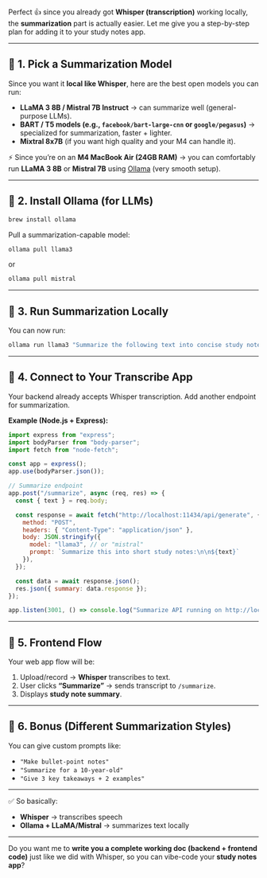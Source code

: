 Perfect 👍 since you already got **Whisper (transcription)** working locally, the **summarization** part is actually easier. Let me give you a step-by-step plan for adding it to your study notes app.

---

## 🔹 1. Pick a Summarization Model

Since you want it **local like Whisper**, here are the best open models you can run:

* **LLaMA 3 8B / Mistral 7B Instruct** → can summarize well (general-purpose LLMs).
* **BART / T5 models (e.g., `facebook/bart-large-cnn` or `google/pegasus`)** → specialized for summarization, faster + lighter.
* **Mixtral 8x7B** (if you want high quality and your M4 can handle it).

⚡ Since you’re on an **M4 MacBook Air (24GB RAM)** → you can comfortably run **LLaMA 3 8B** or **Mistral 7B** using [Ollama](https://ollama.ai) (very smooth setup).

---

## 🔹 2. Install Ollama (for LLMs)

```bash
brew install ollama
```

Pull a summarization-capable model:

```bash
ollama pull llama3
```

or

```bash
ollama pull mistral
```

---

## 🔹 3. Run Summarization Locally

You can now run:

```bash
ollama run llama3 "Summarize the following text into concise study notes: <PASTE_TRANSCRIBED_TEXT>"
```

---

## 🔹 4. Connect to Your Transcribe App

Your backend already accepts Whisper transcription. Add another endpoint for summarization.

**Example (Node.js + Express):**

```js
import express from "express";
import bodyParser from "body-parser";
import fetch from "node-fetch";

const app = express();
app.use(bodyParser.json());

// Summarize endpoint
app.post("/summarize", async (req, res) => {
  const { text } = req.body;

  const response = await fetch("http://localhost:11434/api/generate", {
    method: "POST",
    headers: { "Content-Type": "application/json" },
    body: JSON.stringify({
      model: "llama3", // or "mistral"
      prompt: `Summarize this into short study notes:\n\n${text}`
    }),
  });

  const data = await response.json();
  res.json({ summary: data.response });
});

app.listen(3001, () => console.log("Summarize API running on http://localhost:3001"));
```

---

## 🔹 5. Frontend Flow

Your web app flow will be:

1. Upload/record → **Whisper** transcribes to text.
2. User clicks **“Summarize”** → sends transcript to `/summarize`.
3. Displays **study note summary**.

---

## 🔹 6. Bonus (Different Summarization Styles)

You can give custom prompts like:

* `"Make bullet-point notes"`
* `"Summarize for a 10-year-old"`
* `"Give 3 key takeaways + 2 examples"`

---

✅ So basically:

* **Whisper** → transcribes speech
* **Ollama + LLaMA/Mistral** → summarizes text locally

---

Do you want me to **write you a complete working doc (backend + frontend code)** just like we did with Whisper, so you can vibe-code your **study notes app**?
